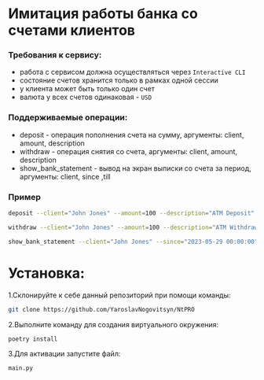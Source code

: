 # Имитация работы банка со счетами клиентов

### Требования к сервису:

- работа с сервисом должна осуществляться через `Interactive CLI`
- состояние счетов хранится только в рамках одной сессии
- у клиента может быть только один счет
- валюта у всех счетов одинаковая - `USD`

### Поддерживаемые операции:

- deposit - операция пополнения счета на сумму, аргументы: client, amount, description
- withdraw - операция снятия со счета, аргументы: client, amount, description
- show_bank_statement - вывод на экран выписки со счета за период, аргументы: client, since ,till

### Пример
```bash
deposit --client="John Jones" --amount=100 --description="ATM Deposit"
```

```bash
withdraw --client="John Jones" --amount=100 --description="ATM Withdrawal"
```

```bash
show_bank_statement --client="John Jones" --since="2023-05-29 00:00:00" --till="2023-05-31 00:00:00"
```

# Установка:

1.Склонируйте к себе данный репозиторий при помощи команды:

```bash
git clone https://github.com/YaroslavNogovitsyn/NtPRO
```

2.Выполните команду для создания виртуального окружения:
```bash
poetry install
```
3.Для активации запустите файл:
```bash
main.py
```
